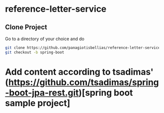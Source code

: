 # reference-letter-service

## Clone Project

Go to a directory of your choice and do
```bash
git clone https://github.com/panagiotisbellias/reference-letter-service.git
git checkout -b spring-boot
```

# Add content according to tsadimas' (https://github.com/tsadimas/spring-boot-jpa-rest.git)[spring boot sample project]
